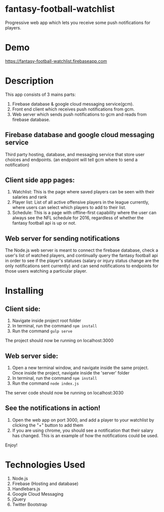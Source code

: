 # fantasy-football-watchlist
Progressive web app which lets you receive some push notifications for players.

# Demo
https://fantasy-football-watchlist.firebaseapp.com

# Description
This app consists of 3 mains parts:

1. Firebase database & google cloud messaging service(gcm).
2. Front end client which receives push notifications from gcm.
3. Web server which sends push notifications to gcm and reads from firebase database.

## Firebase database and google cloud messaging service
Third party hosting, database, and messaging service that store user choices and endpoints.  (an endpoint will tell gcm where to send a notification)

## Client side app pages:
1. Watchlist: This is the page where saved players can be seen with their salaries and rank
2. Player list:  List of all active offensive players in the league currently, where users can select which players to add to their list.
3. Schedule:  This is a page with offline-first capability where the user can always see the NFL schedule for 2016, regardless of whether the fantasy football api is up or not.

## Web server for sending notifications
The Node.js web server is meant to connect the firebase database, check a user's list of watched players, and continually query the fantasy football api in order to see if the player's statuses (salary or injury status change are the only notifications sent currently) and can send notifications to endpoints for those users watching a particular player.

# Installing

## Client side:
1. Navigate inside project root folder
2. In terminal, run the command ```npm install```
3. Run the command ```gulp serve```

The project should now be running on localhost:3000

## Web server side:
1. Open a new terminal window, and navigate inside the same project.  Once inside the project, navigate inside the 'server' folder
2. In terminal, run the command ```npm install```
3. Run the command ```node index.js```

The server code should now be running on localhost:3030

## See the notifications in action!
1. Open the web app on port 3000, and add a player to your watchlist by clicking the "+" button to add them
2. If you are using chrome, you should see a notification that their salary has changed.  This is an example of how the notifications could be used.

Enjoy!

# Technologies Used

1. Node.js
2. Firebase (Hosting and database)
3. Handlebars.js
4. Google Cloud Messaging
5. jQuery
6. Twitter Bootstrap
